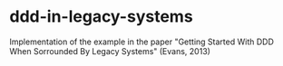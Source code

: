 # ddd-in-legacy-systems
Implementation of the example in the paper "Getting Started With DDD When Sorrounded By Legacy Systems" (Evans, 2013)
